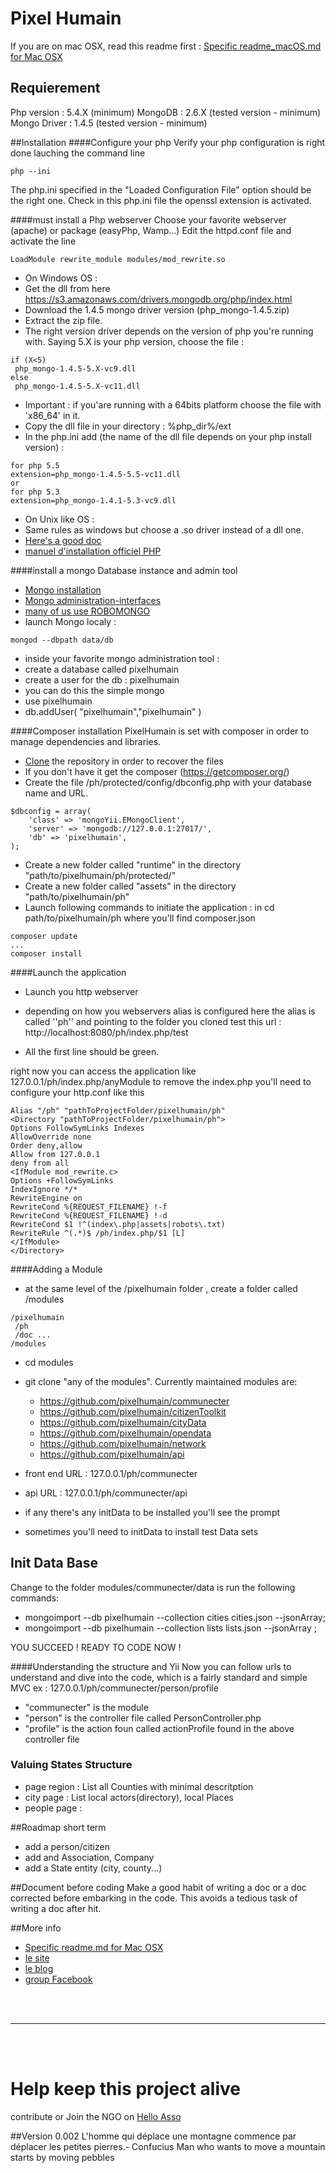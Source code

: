 Pixel Humain
===========

If you are on mac OSX, read this readme first :
[Specific readme_macOS.md for Mac OSX](https://github.com/pixelhumain/pixelhumain/blob/master/README_macOs.md/)
## Requierement
Php version : 5.4.X (minimum)
MongoDB : 2.6.X (tested version - minimum)
Mongo Driver : 1.4.5 (tested version - minimum)


##Installation
####Configure your php
Verify your php configuration is right done lauching the command line
```
php --ini
```
The php.ini specified in the "Loaded Configuration File" option should be the right one.
Check in this php.ini file the openssl extension is activated.

####must install a Php webserver
Choose your favorite webserver (apache) or package (easyPhp, Wamp...)
Edit the httpd.conf file and activate the line
```
LoadModule rewrite_module modules/mod_rewrite.so
```

* On Windows OS :
 * Get the dll from here https://s3.amazonaws.com/drivers.mongodb.org/php/index.html
 * Download the 1.4.5 mongo driver version (php_mongo-1.4.5.zip)
 * Extract the zip file.
 * The right version driver depends on the version of php you're running with.
Saying 5.X is your php version, choose the file :
```
if (X<5)
 php_mongo-1.4.5-5.X-vc9.dll
else
 php_mongo-1.4.5-5.X-vc11.dll
```
 * Important : if you'are running with a 64bits platform choose the file with 'x86_64' in it.
 * Copy the dll file in your directory : %php_dir%/ext
 * In the php.ini add (the name of the dll file depends on your php install version) :
```
for php 5.5
extension=php_mongo-1.4.5-5.5-vc11.dll
or
for php 5.3
extension=php_mongo-1.4.1-5.3-vc9.dll
```
* On Unix like OS :
 * Same rules as windows but choose a .so driver instead of a dll one.
 * [Here's a good doc](http://tech.enekochan.com/2013/10/22/install-mongodb-in-ubuntu-12-04/)
 * [manuel d'installation officiel PHP](http://www.php.net/manual/fr/mongo.installation.php)


####install a mongo Database instance and admin tool
- [Mongo installation](http://docs.mongodb.org/manual/installation/)
- [Mongo administration-interfaces](http://docs.mongodb.org/ecosystem/tools/administration-interfaces/)
- [many of us use ROBOMONGO](http://robomongo.org/)
- launch Mongo localy :
```
mongod --dbpath data/db
```
- inside your favorite mongo administration tool :
- create a database called pixelhumain
- create a user for the db : pixelhumain
- you can do this the simple mongo
 - use pixelhumain
 - db.addUser( "pixelhumain","pixelhumain" )

####Composer installation
PixelHumain is set with composer in order to manage dependencies and libraries.
- [Clone](https://github.com/pixelhumain/pixelhumain) the repository in order to recover the files
- If you don't have it get the composer (https://getcomposer.org/)
- Create the file /ph/protected/config/dbconfig.php with your database name and URL. 
```
$dbconfig = array(
    'class' => 'mongoYii.EMongoClient',
    'server' => 'mongodb://127.0.0.1:27017/',
    'db' => 'pixelhumain',
);
```
- Create a new folder called "runtime" in the directory "path/to/pixelhumain/ph/protected/"
- Create a new folder called "assets" in the directory "path/to/pixelhumain/ph"
- Launch following commands to initiate the application :
in
cd path/to/pixelhumain/ph
where you'll find composer.json
```
composer update
...
composer install
```

####Launch the application
- Launch you http webserver
- depending on how you webservers alias is configured here the alias is called ''ph'' and pointing to the folder you cloned test this url :
http://localhost:8080/ph/index.php/test

- All the first line should be green.

right now you can access the application like 127.0.0.1/ph/index.php/anyModule
to remove the index.php you'll need to configure your http.conf like this
```
Alias "/ph" "pathToProjectFolder/pixelhumain/ph"
<Directory "pathToProjectFolder/pixelhumain/ph">
Options FollowSymLinks Indexes
AllowOverride none
Order deny,allow
Allow from 127.0.0.1
deny from all
<IfModule mod_rewrite.c>
Options +FollowSymLinks
IndexIgnore */*
RewriteEngine on
RewriteCond %{REQUEST_FILENAME} !-f
RewriteCond %{REQUEST_FILENAME} !-d
RewriteCond $1 !^(index\.php|assets|robots\.txt)
RewriteRule ^(.*)$ /ph/index.php/$1 [L]
</IfModule>
</Directory>
```

####Adding a Module
- at the same level of the /pixelhumain folder , create a folder called /modules
```
/pixelhumain
 /ph
 /doc ...
/modules
```
- cd modules
- git clone "any of the modules". Currently maintained modules are:
  *  https://github.com/pixelhumain/communecter
  *  https://github.com/pixelhumain/citizenToolkit
  *  https://github.com/pixelhumain/cityData
  *  https://github.com/pixelhumain/opendata
  *  https://github.com/pixelhumain/network
  *  https://github.com/pixelhumain/api
  
- front end URL : 127.0.0.1/ph/communecter
- api URL : 127.0.0.1/ph/communecter/api
- if any there's any initData to be installed you'll see the prompt
- sometimes you'll need to initData to install test Data sets

## Init Data Base

Change to the folder modules/communecter/data is run the following commands:
 - mongoimport --db pixelhumain --collection cities cities.json --jsonArray;
 - mongoimport --db pixelhumain --collection lists lists.json --jsonArray ;


YOU SUCCEED ! READY TO CODE NOW !

####Understanding the structure and Yii
Now you can follow urls to understand and dive into the code, which is a fairly standard and simple MVC
ex : 127.0.0.1/ph/communecter/person/profile
- "communecter" is the module
- "person" is the controller file called PersonController.php
- "profile" is the action foun called actionProfile found in the above controller file


### Valuing States Structure
* page region  : List all Counties with minimal descritption
* city page : List local actors(directory), local Places
* people page :

##Roadmap short term
* add a person/citizen
* add and Association, Company
* add a State entity (city, county...)

##Document before coding
Make a good habit of writing a doc or a doc corrected before embarking in the code.
This avoids a tedious task of writing a doc after hit.

##More info
* [Specific readme.md for Mac OSX](https://github.com/pixelhumain/pixelhumain/blob/master/README_macOs.md/)
* [le site](http://www.pixelhumain.com/)
* [le blog](http://blog.pixelhumain.com/)
* [group Facebook](https://www.facebook.com/groups/pixelhumain/)


<br/>
<br/>

---

<br/>
<br/>


Help keep this project alive
===========
contribute or Join the NGO on [Hello Asso](https://www.helloasso.com/associations/open-atlas/adhesions/soutenez-et-adherez-a-open-atlas)

##Version 0.002
    L'homme qui déplace une montagne commence par déplacer les petites pierres.- Confucius
    Man who wants to move a mountain starts by moving pebbles
